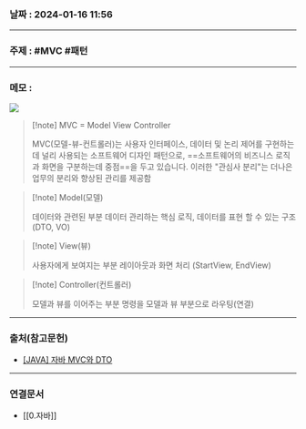 ### 날짜 : 2024-01-16 11:56

___

### 주제 : #MVC #패턴

___

### 메모 : 

![](https://velog.velcdn.com/images%2Fgeesuee%2Fpost%2Ff351d838-eac1-4505-8570-3a7cacae7ed2%2FMVC.png)

>[!note] MVC = Model View Controller
> 
> MVC(모델-뷰-컨트롤러)는 사용자 인터페이스, 데이터 및 논리 제어를 구현하는데 널리 사용되는 소프트웨어 디자인 패턴으로, ==소프트웨어의 비즈니스 로직과 화면을 구분하는데 중점==을 두고 있습니다. 
> 이러한 "관심사 분리"는 더나은 업무의 분리와 향상된 관리를 제공함

>[!note] Model(모델)
> 
> 데이터와 관련된 부분 데이터 관리하는 핵심 로직, 데이터를 표현 할 수 있는 구조 (DTO, VO)

>[!note] View(뷰)  
> 
> 사용자에게 보여지는 부분 레이아웃과 화면 처리 (StartView, EndView)

>[!note] Controller(컨트롤러)
>
> 모델과 뷰를 이어주는 부분 명령을 모델과 뷰 부분으로 라우팅(연결)

___

### 출처(참고문헌)

- [[JAVA] 자바 MVC와 DTO](https://velog.io/@geesuee/JAVA-%EC%9E%90%EB%B0%94-MVC%EC%99%80-DTO)

___

### 연결문서

- [[0.자바]]

